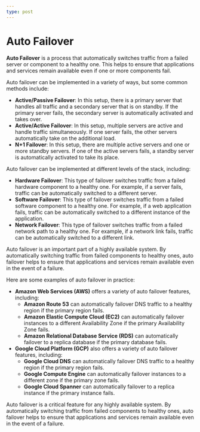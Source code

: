 ```yaml
---
type: post
---
```

# Auto Failover

**Auto Failover** is a process that automatically switches traffic from a failed server or component to a healthy one. This helps to ensure that applications and services remain available even if one or more components fail.

Auto failover can be implemented in a variety of ways, but some common methods include:

- **Active/Passive Failover**: In this setup, there is a primary server that handles all traffic and a secondary server that is on standby. If the primary server fails, the secondary server is automatically activated and takes over.
- **Active/Active Failover**: In this setup, multiple servers are active and handle traffic simultaneously. If one server fails, the other servers automatically take on the additional load.
- **N+1 Failover**: In this setup, there are multiple active servers and one or more standby servers. If one of the active servers fails, a standby server is automatically activated to take its place.

Auto failover can be implemented at different levels of the stack, including:

- **Hardware Failover**: This type of failover switches traffic from a failed hardware component to a healthy one. For example, if a server fails, traffic can be automatically switched to a different server.
- **Software Failover**: This type of failover switches traffic from a failed software component to a healthy one. For example, if a web application fails, traffic can be automatically switched to a different instance of the application.
- **Network Failover**: This type of failover switches traffic from a failed network path to a healthy one. For example, if a network link fails, traffic can be automatically switched to a different link.

Auto failover is an important part of a highly available system. By automatically switching traffic from failed components to healthy ones, auto failover helps to ensure that applications and services remain available even in the event of a failure.

Here are some examples of auto failover in practice:

- **Amazon Web Services (AWS)** offers a variety of auto failover features, including:
    - **Amazon Route 53** can automatically failover DNS traffic to a healthy region if the primary region fails.
    - **Amazon Elastic Compute Cloud (EC2)** can automatically failover instances to a different Availability Zone if the primary Availability Zone fails.
    - **Amazon Relational Database Service (RDS)** can automatically failover to a replica database if the primary database fails.
- **Google Cloud Platform (GCP)** also offers a variety of auto failover features, including:
    - **Google Cloud DNS** can automatically failover DNS traffic to a healthy region if the primary region fails.
    - **Google Compute Engine** can automatically failover instances to a different zone if the primary zone fails.
    - **Google Cloud Spanner** can automatically failover to a replica instance if the primary instance fails.

Auto failover is a critical feature for any highly available system. By automatically switching traffic from failed components to healthy ones, auto failover helps to ensure that applications and services remain available even in the event of a failure.